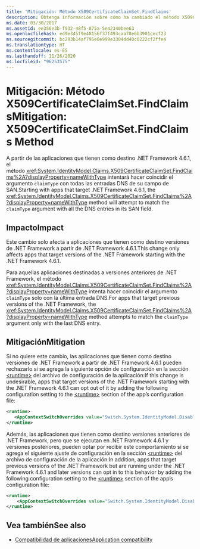 ```yaml
---
title: 'Mitigación: Método X509CertificateClaimSet.FindClaims'
description: Obtenga información sobre cómo ha cambiado el método X509CertificateClaimSet.FindClaims para las aplicaciones que tienen como destino .NET Framework 4.6.1.
ms.date: 03/30/2017
ms.assetid: ee356e3b-f932-48f5-875a-5e42340bee63
ms.openlocfilehash: ed9e345f9e48156f37f493caa78e6b3901cecf23
ms.sourcegitcommit: bc293b14af795e0e999e3304dd40c0222cf2ffe4
ms.translationtype: HT
ms.contentlocale: es-ES
ms.lasthandoff: 11/26/2020
ms.locfileid: "96253575"
---
```

# <a name="mitigation-x509certificateclaimsetfindclaims-method"></a><span data-ttu-id="5fab2-103">Mitigación: Método X509CertificateClaimSet.FindClaims</span><span class="sxs-lookup"><span data-stu-id="5fab2-103">Mitigation: X509CertificateClaimSet.FindClaims Method</span></span>

<span data-ttu-id="5fab2-104">A partir de las aplicaciones que tienen como destino .NET Framework 4.6.1, el método <xref:System.IdentityModel.Claims.X509CertificateClaimSet.FindClaims%2A?displayProperty=nameWithType> intentará hacer coincidir el argumento `claimType` con todas las entradas DNS de su campo de SAN.</span><span class="sxs-lookup"><span data-stu-id="5fab2-104">Starting with apps that target .NET Framework 4.6.1, the <xref:System.IdentityModel.Claims.X509CertificateClaimSet.FindClaims%2A?displayProperty=nameWithType> method will attempt to match the `claimType` argument with all the DNS entries in its SAN field.</span></span>  
  
## <a name="impact"></a><span data-ttu-id="5fab2-105">Impacto</span><span class="sxs-lookup"><span data-stu-id="5fab2-105">Impact</span></span>  

 <span data-ttu-id="5fab2-106">Este cambio solo afecta a aplicaciones que tienen como destino versiones de .NET Framework a partir de .NET Framework 4.6.1.</span><span class="sxs-lookup"><span data-stu-id="5fab2-106">This change only affects apps that target versions of the .NET Framework starting with the .NET Framework 4.6.1.</span></span>  
  
 <span data-ttu-id="5fab2-107">Para aquellas aplicaciones destinadas a versiones anteriores de .NET Framework, el método <xref:System.IdentityModel.Claims.X509CertificateClaimSet.FindClaims%2A?displayProperty=nameWithType> intenta hacer coincidir el argumento `claimType` solo con la última entrada DNS.</span><span class="sxs-lookup"><span data-stu-id="5fab2-107">For apps that target previous versions of the .NET Framework, the <xref:System.IdentityModel.Claims.X509CertificateClaimSet.FindClaims%2A?displayProperty=nameWithType> method attempts to match the `claimType` argument only with the last  DNS entry.</span></span>  
  
## <a name="mitigation"></a><span data-ttu-id="5fab2-108">Mitigación</span><span class="sxs-lookup"><span data-stu-id="5fab2-108">Mitigation</span></span>  

 <span data-ttu-id="5fab2-109">Si no quiere este cambio, las aplicaciones que tienen como destino versiones de .NET Framework a partir de .NET Framework 4.6.1 pueden rechazarlo si se agrega la siguiente opción de configuración en la sección [\<runtime>](../configure-apps/file-schema/runtime/runtime-element.md) del archivo de configuración de la aplicación:</span><span class="sxs-lookup"><span data-stu-id="5fab2-109">If this change is undesirable, apps that target versions of the .NET Framework starting with the .NET Framework 4.6.1 can opt out of it by adding the following configuration setting to the [\<runtime>](../configure-apps/file-schema/runtime/runtime-element.md) section of the app’s configuration file:</span></span>  
  
```xml  
<runtime>  
   <AppContextSwitchOverrides value="Switch.System.IdentityModel.DisableMultipleDNSEntriesInSANCertificate=true" />
</runtime>  
```  
  
 <span data-ttu-id="5fab2-110">Además, las aplicaciones que tienen como destino versiones anteriores de .NET Framework, pero que se ejecutan en .NET Framework 4.6.1 y versiones posteriores, pueden optar por recibir este comportamiento si se agrega el siguiente ajuste de configuración en la sección [\<runtime>](../configure-apps/file-schema/runtime/runtime-element.md) del archivo de configuración de la aplicación:</span><span class="sxs-lookup"><span data-stu-id="5fab2-110">In addition, apps that target previous versions of the .NET Framework but are running under the .NET Framework 4.6.1 and later versions can opt in to this behavior by adding the following configuration setting to the [\<runtime>](../configure-apps/file-schema/runtime/runtime-element.md) section of the app’s configuration file:</span></span>  
  
```xml  
<runtime>  
    <AppContextSwitchOverrides value="Switch.System.IdentityModel.DisableMultipleDNSEntriesInSANCertificate=false" />
</runtime>  
```  
  
## <a name="see-also"></a><span data-ttu-id="5fab2-111">Vea también</span><span class="sxs-lookup"><span data-stu-id="5fab2-111">See also</span></span>

- [<span data-ttu-id="5fab2-112">Compatibilidad de aplicaciones</span><span class="sxs-lookup"><span data-stu-id="5fab2-112">Application compatibility</span></span>](application-compatibility.md)
